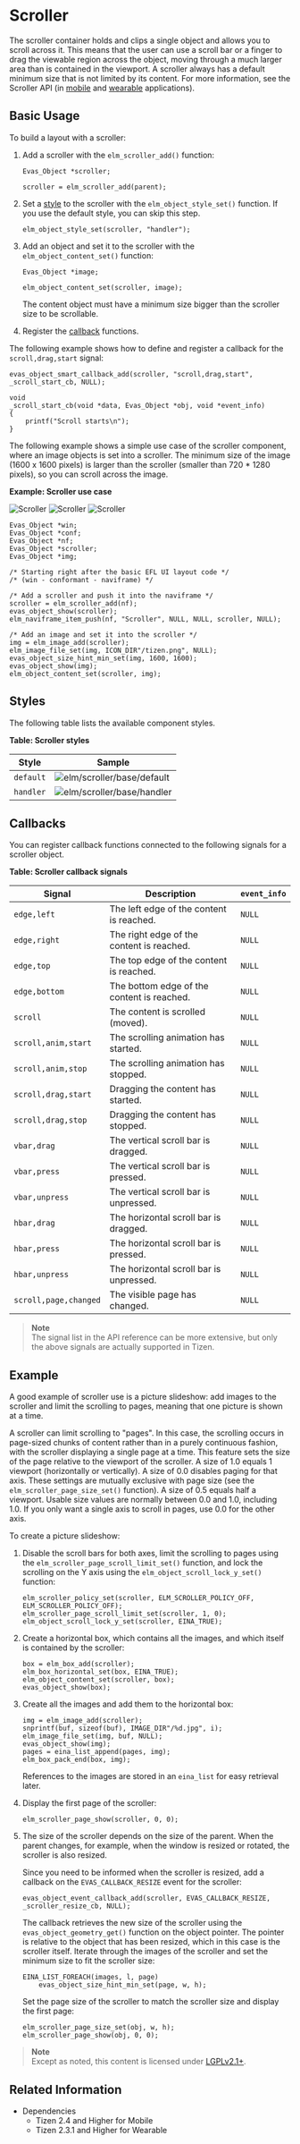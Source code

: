 # Scroller

The scroller container holds and clips a single object and allows you to scroll across it. This means that the user can use a scroll bar or a finger to drag the viewable region across the object, moving through a much larger area than is contained in the viewport. A scroller always has a default minimum size that is not limited by its content. For more information, see the Scroller API (in [mobile](../../../api/mobile/latest/group__Elm__Scroller.html) and [wearable](../../../api/wearable/latest/group__Elm__Scroller.html) applications).

## Basic Usage

To build a layout with a scroller:

1. Add a scroller with the `elm_scroller_add()` function:

   ```
   Evas_Object *scroller;

   scroller = elm_scroller_add(parent);
   ```

2. Set a [style](#styles) to the scroller with the `elm_object_style_set()` function. If you use the default style, you can skip this step.

   ```
   elm_object_style_set(scroller, "handler");
   ```

3. Add an object and set it to the scroller with the `elm_object_content_set()` function:

   ```
   Evas_Object *image;

   elm_object_content_set(scroller, image);
   ```

   The content object must have a minimum size bigger than the scroller size to be scrollable.

4. Register the [callback](#callbacks) functions.  

 The following example shows how to define and register a callback for the `scroll,drag,start` signal:

   ```
   evas_object_smart_callback_add(scroller, "scroll,drag,start", _scroll_start_cb, NULL);

   void
   _scroll_start_cb(void *data, Evas_Object *obj, void *event_info)
   {
       printf("Scroll starts\n");
   }
   ```

The following example shows a simple use case of the scroller component, where an image objects is set into a scroller. The minimum size of the image (1600 x 1600 pixels) is larger than the scroller (smaller than 720 * 1280 pixels), so you can scroll across the image.

**Example: Scroller use case**

 ![Scroller](./media/scroller1.png) ![Scroller](./media/scroller2.png) ![Scroller](./media/scroller3.png)

```
Evas_Object *win;
Evas_Object *conf;
Evas_Object *nf;
Evas_Object *scroller;
Evas_Object *img;

/* Starting right after the basic EFL UI layout code */
/* (win - conformant - naviframe) */

/* Add a scroller and push it into the naviframe */
scroller = elm_scroller_add(nf);
evas_object_show(scroller);
elm_naviframe_item_push(nf, "Scroller", NULL, NULL, scroller, NULL);

/* Add an image and set it into the scroller */
img = elm_image_add(scroller);
elm_image_file_set(img, ICON_DIR"/tizen.png", NULL);
evas_object_size_hint_min_set(img, 1600, 1600);
evas_object_show(img);
elm_object_content_set(scroller, img);
```

## Styles

The following table lists the available component styles.

**Table: Scroller styles**

| Style     | Sample                                   |
|---------|----------------------------------------|
| `default` | ![elm/scroller/base/default](./media/scroller_default.png) |
| `handler` | ![elm/scroller/base/handler](./media/scroller_handler.png) |

## Callbacks

You can register callback functions connected to the following signals for a scroller object.

**Table: Scroller callback signals**

| Signal                | Description                              | `event_info` |
|---------------------|----------------------------------------|------------|
| `edge,left`           | The left edge of the content is reached. | `NULL`       |
| `edge,right`          | The right edge of the content is reached. | `NULL`       |
| `edge,top`            | The top edge of the content is reached.  | `NULL`       |
| `edge,bottom`         | The bottom edge of the content is reached. | `NULL`       |
| `scroll`              | The content is scrolled (moved).         | `NULL`       |
| `scroll,anim,start`   | The scrolling animation has started.     | `NULL`       |
| `scroll,anim,stop`    | The scrolling animation has stopped.     | `NULL`       |
| `scroll,drag,start`   | Dragging the content has started.        | `NULL`       |
| `scroll,drag,stop`    | Dragging the content has stopped.        | `NULL`       |
| `vbar,drag`           | The vertical scroll bar is dragged.      | `NULL`       |
| `vbar,press`          | The vertical scroll bar is pressed.      | `NULL`       |
| `vbar,unpress`        | The vertical scroll bar is unpressed.    | `NULL`       |
| `hbar,drag`           | The horizontal scroll bar is dragged.    | `NULL`       |
| `hbar,press`          | The horizontal scroll bar is pressed.    | `NULL`       |
| `hbar,unpress`        | The horizontal scroll bar is unpressed.  | `NULL`       |
| `scroll,page,changed` | The visible page has changed.            | `NULL`       |

> **Note**  
> The signal list in the API reference can be more extensive, but only the above signals are actually supported in Tizen.

## Example

A good example of scroller use is a picture slideshow: add images to the scroller and limit the scrolling to pages, meaning that one picture is shown at a time.

A scroller can limit scrolling to "pages". In this case, the scrolling occurs in page-sized chunks of content rather than in a purely continuous fashion, with the scroller displaying a single page at a time. This feature sets the size of the page relative to the viewport of the scroller. A size of 1.0 equals 1 viewport (horizontally or vertically). A size of 0.0 disables paging for that axis. These settings are mutually exclusive with page size (see the `elm_scroller_page_size_set()` function). A size of 0.5 equals half a viewport. Usable size values are normally between 0.0 and 1.0, including 1.0. If you only want a single axis to scroll in pages, use 0.0 for the other axis.

To create a picture slideshow:

1. Disable the scroll bars for both axes, limit the scrolling to pages using the `elm_scroller_page_scroll_limit_set()` function, and lock the scrolling on the Y axis using the `elm_object_scroll_lock_y_set()` function:

   ```
   elm_scroller_policy_set(scroller, ELM_SCROLLER_POLICY_OFF, ELM_SCROLLER_POLICY_OFF);
   elm_scroller_page_scroll_limit_set(scroller, 1, 0);
   elm_object_scroll_lock_y_set(scroller, EINA_TRUE);
   ```

2. Create a horizontal box, which contains all the images, and which itself is contained by the scroller:

   ```
   box = elm_box_add(scroller);
   elm_box_horizontal_set(box, EINA_TRUE);
   elm_object_content_set(scroller, box);
   evas_object_show(box);
   ```

3. Create all the images and add them to the horizontal box:

   ```
   img = elm_image_add(scroller);
   snprintf(buf, sizeof(buf), IMAGE_DIR"/%d.jpg", i);
   elm_image_file_set(img, buf, NULL);
   evas_object_show(img);
   pages = eina_list_append(pages, img);
   elm_box_pack_end(box, img);
   ```

   References to the images are stored in an `eina_list` for easy retrieval later.

4. Display the first page of the scroller:

   ```
   elm_scroller_page_show(scroller, 0, 0);
   ```

5. The size of the scroller depends on the size of the parent. When the parent changes, for example, when the window is resized or rotated, the scroller is also resized.

   Since you need to be informed when the scroller is resized, add a callback on the `EVAS_CALLBACK_RESIZE` event for the scroller:

   ```
   evas_object_event_callback_add(scroller, EVAS_CALLBACK_RESIZE, _scroller_resize_cb, NULL);
   ```

   The callback retrieves the new size of the scroller using the `evas_object_geometry_get()` function on the object pointer. The pointer is relative to the object that has been resized, which in this case is the scroller itself. Iterate through the images of the scroller and set the minimum size to fit the scroller size:

   ```
   EINA_LIST_FOREACH(images, l, page)
       evas_object_size_hint_min_set(page, w, h);
   ```

   Set the page size of the scroller to match the scroller size and display the first page:

   ```
   elm_scroller_page_size_set(obj, w, h);
   elm_scroller_page_show(obj, 0, 0);
   ```

> **Note**  
> Except as noted, this content is licensed under [LGPLv2.1+](http://opensource.org/licenses/LGPL-2.1).

## Related Information
- Dependencies
  - Tizen 2.4 and Higher for Mobile
  - Tizen 2.3.1 and Higher for Wearable

